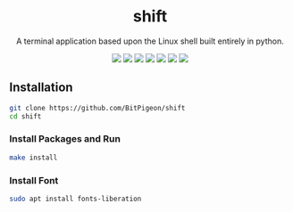 <h1 align="center">shift</h1>

<p align="center">A terminal application based upon the Linux shell built entirely in python.</p>

<p align="center">
    <img src="https://img.shields.io/github/contributors/BitPigeon/shift">
    <img src="https://img.shields.io/github/last-commit/BitPigeon/shift">
    <img src="https://img.shields.io/github/languages/code-size/BitPigeon/shift">
    <img src="https://img.shields.io/github/issues-raw/BitPigeon/shift">
    <img src="https://img.shields.io/github/issues-closed-raw/BitPigeon/shift">
    <img src="https://img.shields.io/github/downloads/BitPigeon/shift/total">
    <img src="https://img.shields.io/github/license/BitPigeon/shift">
</p>

## Installation

```sh
git clone https://github.com/BitPigeon/shift
cd shift
```

### Install Packages and Run

```sh
make install
```

### Install Font

```sh
sudo apt install fonts-liberation
```
